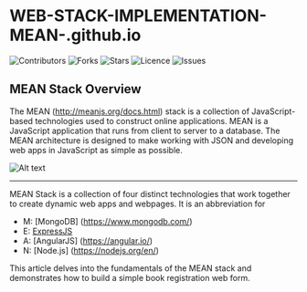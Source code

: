 # WEB-STACK-IMPLEMENTATION-MEAN-.github.io
</a>

![Contributors](https://img.shields.io/github/contributors/Gozinne/WEB-STACK-IMPLEMENTATION-MEAN-.github.io?style=plastic)
![Forks](https://img.shields.io/github/forks/Gozinne/WEB-STACK-IMPLEMENTATION-MEAN-.github.io)
![Stars](https://img.shields.io/github/stars/Gozinne/WEB-STACK-IMPLEMENTATION-MEAN-.github.io)
![Licence](https://img.shields.io/github/license/Gozinne/WEB-STACK-IMPLEMENTATION-MEAN-.github.io)
![Issues](https://img.shields.io/github/issues/Gozinne/WEB-STACK-IMPLEMENTATION-MEAN-.github.io)

## MEAN Stack Overview

The MEAN (http://meanjs.org/docs.html) stack is a collection of JavaScript-based technologies used to construct online applications. 
MEAN is a JavaScript application that runs from client to server to a database. 
The MEAN architecture is designed to make working with JSON and developing web apps in JavaScript as simple as possible.

<img
  src= "https://www.google.com/url?sa=i&url=https%3A%2F%2Fwww.mongodb.com%2Fbasics%2Ftechnology-stack&psig=AOvVaw1LjD4RN_OVib4v-UOUSeh2&ust=1671010605978000&source=images&cd=vfe&ved=0CBAQjRxqFwoTCIDDtOGl9vsCFQAAAAAdAAAAABAE"
  alt="Alt text"
  title="Optional title"
  style="display: inline-block; margin: 0 auto; max-width: 300px">
***
MEAN Stack is a collection of four distinct technologies that work together to create dynamic web apps and webpages. It is an abbreviation for
* M: [MongoDB] (https://www.mongodb.com/)
* E: [ExpressJS](https://expressjs.com/)
* A: [AngularJS] (https://angular.io/)
* N: [Node.js] (https://nodejs.org/en/)

This article delves into the fundamentals of the MEAN stack and demonstrates how to build a simple book registration web form.

